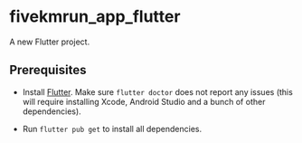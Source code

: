 # fivekmrun_app_flutter

A new Flutter project.

## Prerequisites

- Install [Flutter](https://docs.flutter.dev/get-started/install). Make sure `flutter doctor` does not report any issues (this will require installing Xcode, Android Studio and a bunch of other dependencies).

- Run `flutter pub get` to install all dependencies.

